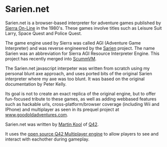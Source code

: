 # Sarien.net #
Sarien.net is a browser-based interpreter for adventure games published by [Sierra On-Line](http://en.wikipedia.org/wiki/Sierra_Entertainment) in the 1980's. These games involve titles such as Leisure Suit Larry, Space Quest and Police Quest.

The game engine used by Sierra was called AGI (Adventure Game Interpreter) and was reverse engineered by the [Sarien](http://sourceforge.net/projects/sarien) project. The name Sarien was an abbreviation for Sierra AGI Resource Interpreter Engine. This project has recently merged into [ScummVM](http://scummvm.org).

The Sarien.net javascript interpeter was written from scratch using my personal blunt axe approach, and uses ported bits of the original Sarien interpreter where my axe was too blunt. It was based on the original documentation by Peter Kelly.

Its goal is not to create an exact replica of the original engine, but to offer fun-focused tribute to these games, as well as adding webbased features such as hackable urls, cross-platform/browser coverage (including Wii and IPhone) and multiplayer as seen in its prequel project at www.goodoldadventures.com.

Sarien.net was written by [Martin Kool](http://martinkool.com) of [Q42](http://q42.nl).

It uses the [open source Q42 Multiplayer engine](http://code.google.com/p/q42multiplayer) to allow players to see and interact with eachother during gameplay.